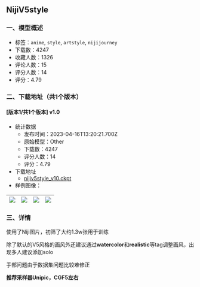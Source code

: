 ## NijiV5style
### 一、模型概述

- 标签：`anime`, `style`, `artstyle`, `nijijourney`
- 下载数：4247
- 收藏人数：1326
- 评论人数：15
- 评分人数：14
- 评分：4.79

### 二、下载地址（共1个版本）

#### [版本1/共1个版本] v1.0

- 统计数据
  - 发布时间：2023-04-16T13:20:21.700Z
  - 原始模型：Other
  - 下载数：4247
  - 评分人数：14
  - 评分：4.79
- 下载地址
  - [nijiv5style_v10.ckpt](https://civitai.com/api/download/models/47075)
- 样例图像：

| <img src="https://image.civitai.com/xG1nkqKTMzGDvpLrqFT7WA/ad3f82be-4ab5-49a5-e7b2-4c9d60fdb800/width=450/508602.jpeg" /> | <img src="https://image.civitai.com/xG1nkqKTMzGDvpLrqFT7WA/63aebca1-a8f5-4e53-501c-d5f47fcc0900/width=450/508600.jpeg" /> | <img src="https://image.civitai.com/xG1nkqKTMzGDvpLrqFT7WA/474e661b-b541-4ef4-50ab-e4bdb7e9a100/width=450/508713.jpeg" /> | <img src="https://image.civitai.com/xG1nkqKTMzGDvpLrqFT7WA/242065cf-2d67-4da5-92df-f15f70e5bf00/width=450/508774.jpeg" /> |
| ---- | ---- | ---- | ---- |


### 三、详情
<p>使用了Niji图片，初筛了大约1.3w张用于训练</p><p>除了默认的V5风格的画风外还建议通过<strong>watercolor</strong>和<strong>realistic</strong>等tag调整画风，出现多人建议添加solo</p><p>手部问题由于数据集问题比较难修正</p><p><strong>推荐采样器Unipic，CGF5左右</strong></p>